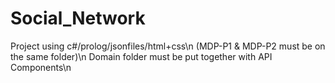 # Social_Network
Project using c#/prolog/jsonfiles/html+css\n
(MDP-P1 & MDP-P2 must be on the same folder)\n
Domain folder must be put together with API Components\n
